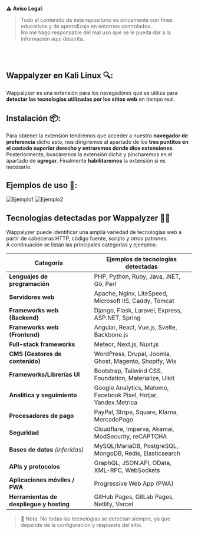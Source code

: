 ⚠️ **Aviso Legal**:
> Todo el contenido de este repositorio es únicamente con fines educativos y de aprendizaje en entornos controlados.  
> No me hago responsable del mal uso que se le pueda dar a la información aquí descrita.

<br><br>

## Wappalyzer en Kali Linux 🔍:
Wappalyzer es una extensión para los navegadores que se utiliza para **detectar las tecnologías utilizadas por los sitios web** en tiempo real.
<br>
## Instalación 📦:
Para obtener la extensión tendremos que acceder a nuestro **navegador de preferencia** dicho esto, nos dirigiremos al apartado de los **tres puntitos en el costado superior derecho y entraremos donde dice extensiones**. Posteriormente, buscaremos la extensión dicha y pincharemos en el apartado de **agregar**. Finalmente **habilitaremos** la extensión si es necesario.
<br>
## Ejemplos de uso 🔧:
![Ejemplo1](https://github.com/user-attachments/assets/d4c504e7-1b7f-4e62-aa7a-670ff667880b)
![Ejemplo2](https://github.com/user-attachments/assets/c6fa6be0-77bb-4a18-8758-9587466810bd)

## Tecnologías detectadas por Wappalyzer 🕵️‍♂️

Wappalyzer puede identificar una amplia variedad de tecnologías web a partir de cabeceras HTTP, código fuente, scripts y otros patrones.  
A continuación se listan las principales categorías y ejemplos:

| Categoría | Ejemplos de tecnologías detectadas |
|-----------|------------------------------------|
| **Lenguajes de programación** | PHP, Python, Ruby, Java, .NET, Go, Perl |
| **Servidores web** | Apache, Nginx, LiteSpeed, Microsoft IIS, Caddy, Tomcat |
| **Frameworks web (Backend)** | Django, Flask, Laravel, Express, ASP.NET, Spring |
| **Frameworks web (Frontend)** | Angular, React, Vue.js, Svelte, Backbone.js |
| **Full-stack frameworks** | Meteor, Next.js, Nuxt.js |
| **CMS (Gestores de contenido)** | WordPress, Drupal, Joomla, Ghost, Magento, Shopify, Wix |
| **Frameworks/Librerías UI** | Bootstrap, Tailwind CSS, Foundation, Materialize, UIkit |
| **Analítica y seguimiento** | Google Analytics, Matomo, Facebook Pixel, Hotjar, Yandex.Metrica |
| **Procesadores de pago** | PayPal, Stripe, Square, Klarna, MercadoPago |
| **Seguridad** | Cloudflare, Imperva, Akamai, ModSecurity, reCAPTCHA |
| **Bases de datos** *(inferidas)* | MySQL/MariaDB, PostgreSQL, MongoDB, Redis, Elasticsearch |
| **APIs y protocolos** | GraphQL, JSON:API, OData, XML-RPC, WebSockets |
| **Aplicaciones móviles / PWA** | Progressive Web App (PWA) |
| **Herramientas de despliegue y hosting** | GitHub Pages, GitLab Pages, Netlify, Vercel |

> 📌 Nota: No todas las tecnologías se detectan siempre, ya que depende de la configuración y respuesta del sitio.









